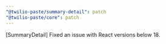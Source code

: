 ```yaml
---
"@twilio-paste/summary-detail": patch
"@twilio-paste/core": patch
---
```


[SummaryDetail] Fixed an issue with React versions below 18.
